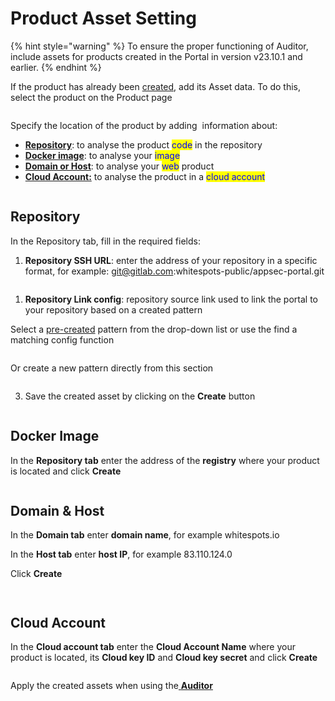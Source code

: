 # Product Asset Setting

{% hint style="warning" %}
To ensure the proper functioning of Auditor, include assets for products created in the Portal in version v23.10.1 and earlier.
{% endhint %}

If the product has already been [created](../../general-portal-settings/product-settings/), add its Asset data. To do this, select the product on the Product page

<figure><img src="../../../.gitbook/assets/image (3) (1) (1) (1) (1) (1) (1) (1) (1) (1) (1).png" alt=""><figcaption></figcaption></figure>

Specify the location of the product by adding <img src="../../../.gitbook/assets/image (133).png" alt="" data-size="line">  information about:

* [**Repository**](product-asset-setting.md#repository): to analyse the product <mark style="color:blue;">code</mark> in the repository
* [**Docker image**](product-asset-setting.md#docker-image): to analyse your <mark style="color:blue;">image</mark>
* [**Domain or Host**](product-asset-setting.md#domain-and-host): to analyse your <mark style="color:blue;">web</mark> product
* [**Cloud Account:**](product-asset-setting.md#cloud-account) to analyse the product in a <mark style="color:blue;">cloud account</mark>

<figure><img src="../../../.gitbook/assets/image (1) (1) (1) (1) (1) (1) (1) (1) (1) (1) (1) (1) (1) (1) (1) (1) (1) (1) (1).png" alt=""><figcaption></figcaption></figure>

## Repository

In the Repository tab, fill in the required fields:

1. **Repository SSH URL**: enter the address of your repository in a specific format, for example: git@gitlab.com:whitespots-public/appsec-portal.git

<figure><img src="../../../.gitbook/assets/image (2) (1) (1) (1) (1) (1) (1) (1) (1) (1) (1) (1) (1) (1).png" alt=""><figcaption></figcaption></figure>

1. **Repository Link config**: repository source link used to link the portal to your repository based on a created pattern

Select a [pre-created](../../general-portal-settings/repository-link-configs.md) pattern from the drop-down list or use the find a matching config function

<figure><img src="../../../.gitbook/assets/asset link.gif" alt=""><figcaption></figcaption></figure>

Or create a new pattern directly from this section

<figure><img src="../../../.gitbook/assets/link2.gif" alt=""><figcaption></figcaption></figure>

3. Save the created asset by clicking on the **Create** button

<figure><img src="../../../.gitbook/assets/asset rep 4.png" alt=""><figcaption></figcaption></figure>

## Docker Image

In the **Repository tab** enter the address of the **registry** where your product is located and click **Create**

<figure><img src="../../../.gitbook/assets/image (8) (1) (1) (1) (1).png" alt=""><figcaption></figcaption></figure>

## Domain & Host

In the **Domain tab** enter **domain name**, for example whitespots.io

In the **Host tab** enter **host IP**, for example 83.110.124.0

Click **Create**

<figure><img src="../../../.gitbook/assets/image (1) (1) (1) (1) (1) (1) (1) (1) (1) (1) (1) (1) (1) (1) (1) (1) (1) (1).png" alt=""><figcaption></figcaption></figure>

<figure><img src="../../../.gitbook/assets/image (2) (1) (1) (1) (1) (1) (1) (1) (1) (1) (1) (1) (1).png" alt=""><figcaption></figcaption></figure>

## Cloud Account

In the **Cloud account tab** enter the **Cloud Account Name** where your product is located,  its **Cloud key ID** and **Cloud key secret** and click **Create**

<figure><img src="../../../.gitbook/assets/cloud.png" alt=""><figcaption></figcaption></figure>

Apply the created assets when using the[ **Auditor**](../../../auditor/run-audit/)
